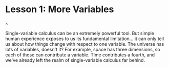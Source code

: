 # Lesson 1: More Variables

~

Single-variable calculus can be an extremely powerful tool.  But simple human experience exposes to us its fundamental limitation... it can only tell us about how things change with respect to one variable.  The universe has lots of variables, doesn't it?  For example, space has three dimensions, so each of those can contribute a variable.  Time contributes a fourth, and we've already left the realm of single-variable calculus far behind.

